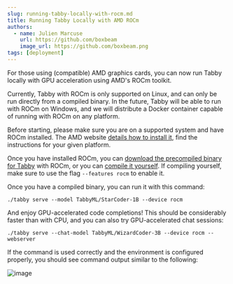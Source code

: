 ```yaml
---
slug: running-tabby-locally-with-rocm.md
title: Running Tabby Locally with AMD ROCm
authors:
  - name: Julien Marcuse
    url: https://github.com/boxbeam
    image_url: https://github.com/boxbeam.png
tags: [deployment]
---
```


For those using (compatible) AMD graphics cards, you can now run Tabby locally with GPU acceleration using AMD's ROCm toolkit.

Currently, Tabby with ROCm is only supported on Linux, and can only be run directly from a compiled binary. In the future, Tabby will be able to run with ROCm on Windows, and we will distribute a Docker container capable of running with ROCm on any platform.

Before starting, please make sure you are on a supported system and have ROCm installed. The AMD website [details how to install it](https://rocm.docs.amd.com/projects/install-on-linux/en/latest/tutorial/install-overview.html), find the instructions for your given platform.

Once you have installed ROCm, you can [download the precompiled binary for Tabby](https://github.com/TabbyML/tabby/releases/download/nightly/tabby_x86_64-manylinux2014-rocm57) with ROCm, or you can [compile it yourself](https://github.com/TabbyML/tabby/blob/main/CONTRIBUTING.md#local-setup). If compiling yourself, make sure to use the flag `--features rocm` to enable it.

Once you have a compiled binary, you can run it with this command:

```
./tabby serve --model TabbyML/StarCoder-1B --device rocm
```

And enjoy GPU-accelerated code completions! This should be considerably faster than with CPU, and you can also try GPU-accelerated chat sessions:

```
./tabby serve --chat-model TabbyML/WizardCoder-3B --device rocm --webserver
```
If the command is used correctly and the environment is configured properly, you should see command output similar to the following:

![image](https://github.com/TabbyML/tabby/assets/14198267/1cf4980e-4e6f-4869-a488-312884b7879f)

